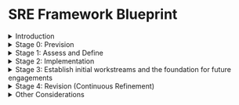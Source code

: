 # SRE Framework Blueprint

<details><summary>Introduction</summary>

### Introduction

The suggestions proposed in this document are intended to serve as a blueprint for developing an SRE framework within which the corresponding engineers operate, with a goal of achieving optimal productivity throughout the various stages of maturity.

Numerous resources exist on implementing DevOps and SRE, however, the largest and most successful sources of this information, like Google and IBM, often explain the ideal end state in the context of organizations of their vast size and capital as well as years of refinement. While their insight is helpful in identifying valuable options for practical application in this regard, their approach may not be viably applicable to a majority of small and medium sized businesses, especially those of whom that are starting the process of adopting these new principles and practices.
- An example of this is the characterization of the SRE role as 50% automation and 50% production support. This approach likely works extremely well for those organizations; conversely, smaller companies tend to benefit more from capitalizing on the unique skill set of SREs, specifically automation, whereas they'll already have departments dedicated to overseeing and responding to customer impacting incidents.

</p>
</details>

<details><summary>Stage 0: Prevision</summary>

### Stage 0:  Prevision

Predict and preempt surmisable challenges to the process in order to overcome known inhibitors and accelerate advocacy at the leadership level

- Understand historical deterrents to SRE implementation and adoption
  - Silos
  - Disjointed organizational structures which cause misaligned projects and deliverables
  - Lack of support at the senior leadership level and higher
  - Bureaucracy and "Red Tape"
  - Skepticism that automation will render certain roles obsolete

- Identify obstacles that may impede the transition to SRE principles and practices, as it pertains to the specific organization
  - Key personnel in positions of influence who subscribe to the traditional model of Development and Operations
  - Ineffective or non-existent cross-team communication
  - Strict and rigid internal processes that hinder agility (i.e. the ability to adapt to changes quickly)

- Evaluate internal talent, competencies, and processes to determine the most likely path to garnering  support and creating partnerships
  - Position automation and SRE adoption as opportunities for career path progression (CPP) and facilitate this arrangement by offering relevant training and defining achievable CPP goals
  - Key personnel in positions of influence who subscribe to the modern model of Development and Operations


</p>
</details>

<details><summary>Stage 1: Assess and Define</summary>

### Stage 1: Assess and Define

Assess the current state and designate engineering roles and resources accordingly

- Ascertain the business needs and KPIs

- Define SRE (and possibly other, adjacent engineering) roles to align with short and long term goals. Common classifications include:
  - Dedicated SRE team
    - For organizations that are just starting the DevOps transformation, instantiating this team can be advantageous, as engineers that are a part of this group can easily transition to the other types as maturity around this model improves.
    - The value of this approach includes setting the standards around SRE and developing practices and processes for subsequent SREs to follow
  - Embedded SREs
    - Useful for introducing SRE practices into a team that otherwise might not have exposure
  - Consultative SREs
    - An opportune approach for organizations that can provide flexibility and freedom to this group, so that deliverables can be handled in a way that is untethered by other teams' processes, but still meet or exceed prescribed targets

- Define skill levels for the SRE career track, which will also assist with interviewing and placing internal and external candidates

- Discuss plans for the future state of the business and the SREs role in achieving it, in order to determine how to continuously align with the long term goals

- Identify opportunities for active, consistent, and reasonably manageable advocacy of internal teams with whom we expect to collaborate directly. While this may present challenges to achieve, especially in larger companies, even moderate success in this pursuit can be instrumental in establishing relationships and building trust.
  - Architecture Advocacy
    - Work with the Architecture team to determine whether the coding  and testing implementations are architecturally-aligned, if applicable, and assist the corresponding teams with accommodating this approach
  - Developer Advocacy
    - Assist Developers with optimizing and accelerating their processes as well as improving the SDLC, where possible
    - Endorse the notion of Developers understanding, and possibly managing (using prescribed standards), the infrastructure upon which their services reside, in the environments that they are accustomed to, as a mechanism to expand their insight into the configurations that constitute what is expected in higher environments (a key tenet of DevOps). This should be proposed after infrastructure management has been automated or streamlined to the point where the Developers don't need to spend significant cycles on it, as that negates the value gained from this approach
  - Quality Advocacy
    - Automate testing and promote the quality processes as integral to determining the viability of the tested code (i.e. the importance of Dev-Prod parity for unit, integration, performance, and functional tests)
  - Security Advocacy
    - Encourage Security's processes in all aspects and stages of deployment
  - Network Advocacy
    - Support network configurations across all environments, especially when promoting parity
    - Recommended and assist with automation, if necessary, where practical for SREs
  - Operations Advocacy
    - Automate manual and repetitive tasks and propose that Operations adopt this approach going forward (specifically, solving Operations issues with Software Engineering, a key tenet of DevOps)
    - Review and streamline monitoring by identifying noise as opposed to truly actionable alerts and modifying accordingly.


</p>
</details>

<details><summary>Stage 2: Implementation</summary>

### Stage 2: Implementation

Create an action plan to implement the SRE roles (and associated levels), processes, and engagement model
- Action Plan example:
  - Roles:
    - SRE
      - Levels
        - I - Junior
        - II - Intermediate/Mid-level
        - III - Senior
        - IV - Lead
        - V - Staff
        - VI - Principal
        - VII - Distinguished (awarded level; outside of typical CPP)
  - Engagement Model (overview)
    - SRE leadership convenes with the target team's leadership to identify their needs and whether there is alignment with the services offered by SRE, after which time, a document that includes the particulars of the workstream and acceptance criteria is composed, reviewed, and agreed upon by both sides prior to the initiation of the project.
  - Processes
    - Source Control and Peer Review
      - All code written will need to be contained within an SCM tool in order to facilitate collaboration inside and outside of the team, as needed.
      - The Merge/Pull Request process inherently affords the opportunity for teams to   conduct peer reviews for code contributions. It is incumbent upon the team to establish and uphold a reasonable standard of quality (may be referred to or implemented as: quality bar, quality standard).
    - Monitoring and Observability
      - Review the current implementation, tools, alerts, etc and determine what needs to be improved or added
        - System monitoring
        - Application Performance Monitoring (APM)
        - Service and endpoint healthchecks
      - Isolate the alerts that generate noise from those that are actionable and work towards either eliminating or refactoring them as necessary
    - SLI, SLO, SLA
      - SLIs and SLOs: Work with the developers to create reasonable SLOs for the corresponding services and build SLIs to measure the SLOs. Consider options for visualization.
      - SLAs: Once reliability efforts have yielded results, SLAs may be in a position to be reviewed and optimized for the customers, potentially providing favorable circumstances for the Sales team.
    - Error Budgets
      - Normalize the expectation of service failure (i.e. an SLA of 99.99% infers that 00.01% of the time, the service can be down without infringing upon the contractual obligation), while accounting for expedient recovery. As a result, it is possible to more accurately define acceptable downtime so that developers know when they are within a threshold to either take risks with the release cycle or take a more cautious approach, based on how much acceptable unreliability remains.
    - Scrum-like Daily Updates
      - A key principle behind Scrum stand-ups is ensuring short, but informative meetings (max: 15 minutes, per Scrum guidelines) that outline progress and blockers.
      - Constructing the stand-up to include updates from the previous day (Last 24), expectations for the current day (Next 24), and blockers from all members of the team intrinsically injects built-in accountability into the process. This approach can counteract challenges with stand-up participation as well as foster expanded communication with remote employees.

</p>
</details>

<details><summary>Stage 3: Establish initial workstreams and the foundation for future engagements</summary>

### Stage 3: Establish initial workstreams and the foundation for future engagements

 - Initiate communication with Development, Operations, Quality, Security, and other teams to discuss opportunities for engagement including:
    - Existing toil, i.e. processes that are:
      - Manual
      - Time-consuming
      - Repetitive
      - Reactive
    - Pain points
    - Monitoring and Observability
    - Service Level Management
    - Release Management
    - Testing

- Define the initial projects that the SRE team will work on and the benefits of those efforts
  - Provide measurable, data-driven results where possible
    - Example: Before -N- project started, the process required -X- time to complete. After the engagement reached its conclusion, the execution of the process has been reduced to -Y-, which is an improvement of -Z- percent or unit of time.
  - Emphasize relationship building and establishing trust between teams.
  - Prioritize quick, valuable wins to bolster the SRE team's profile, particularly in the early stages.

</p>
</details>

<details><summary>Stage 4: Revision (Continuous Refinement)</summary>

### Stage 4: Revision (Continuous Refinement)

Understand that the success and cultivation of this implementation is largely contingent on the ability to adapt and course correct when a process has been deemed as ineffective or less effective over time. It is, therefore, incumbent upon the stewards of this framework to continually assess our results and make the necessary adjustments.
- Data-driven results provide solid metrics by which the effectiveness of a process can be quantified, however, in many cases, whether a process is yielding the results that are expected can be organically determined by the participants. Because of this, being willing to pivot quickly when needed will help in achieving success while minimizing the loss of productivity cycles.

</p>
</details>

<details><summary>Other Considerations</summary>

### Other Considerations

- Self-healing systems, services, and operations
  - As a hallmark of modern Operations, implementing automated remediation at the system, application, and process level is immensely beneficial in decreasing downtime, improving mean time to recovery (MTTR), and improving supportability by eliminating human error. It is also important in establishing a mindset of proactive, instead of reactive, incident response.
  - Targeting known issues as candidates for self-healing operations can be an opportunity for quick wins in Stage 3.

- Blameless culture
  - Promoting a blameless culture greatly improves internal relationship building and process refinement, in that, a failure is not tied to an individual and, therefore, there is no chastisement, rather there was a breakdown in process that needs to be assessed and corrected. Using this approach, there is a concerted effort placed on improving the processes to the point where the business is in a position to consistently observe and expect a minimal level of success of said processes, irrespective of skill level (self-healing and automated remediation works well for this example).

- Organizational and Engineering maturity
  - A proper assessment here should serve as a guide in appropriately determinating the most effective approach to a solution or project as well as more accurately defining reasonable timeframes
    - Embrace graduality and iterative improvement where needed. For example, if a project is an epic, break down the deliverables in meaningful ways, while still working to meet and exceed proposed timelines by leveraging technologies and processes that are in line with the maturity of the organization.
  - The DevOps Maturity Model provides viable milestones that can be used to accurately determine progress.
    - **Stage 1: Initial**
      - Traditional separation between Development and Operations.
    - **Stage 2: Managed**
      - In this stage, the mindset change required to start the DevOps transformation begins to permeate throughout the organization. Development teams' focus on velocity, efficiency, and agility and Operations begin to prioritize and implement automation with regularity. There is also an emphasis placed on collaboration and expanded cross-team communication.
    - **Stage 3: Defined**
      - Automation is more prevalent and processes are more well defined and consistently adhered to. The DevOps transformation is beginning to tangibly and observably take shape organization-wide.
    - **Stage 4: Measured**
      - At this stage, processes and automation are prominent enough to substantiate the collection of free metrics, which  be leveraged to further improve this model.
    - **Stage 5: Optimized**
Successes are considerable and visible; silos are broken down and collaboration is frequent and effective, which is reflected in the results of projects and the quality and velocity of project delivery.

- Everything-as-Code / X-as-Code
  - Approach systems, services, and processes with a goal of achieving their desired states in a declarative, programmatic way
    - Infrastructure-as-Code
    - Configuration-as-Code
    - Network-as-Code / Software Defined Networking
    - Security-as-Code
    - Pipeline-as-Code
    - Database-as-Code
    - Policy/Compliance-as-Code

- "Automate Everything" mentality
  - While there is much overlap with this and X-as-Code, the objective here is shifting to and perpetuating the mindset that all manual actions can be and, more importantly, should be automated as the first option.
    - An example of how to enact this would be to suggest performing an action manually once in order to understand the dependencies and desired state, then automate the same action as soon as possible (specifically, before the next time the action is needed)

- Mutable vs Immutable Infrastructure
  - Mutable infrastructure basically consists of servers that can be manually modified. The concept of Pets vs Cattle falls under this category.
    - Pets represent the traditional approach to server management, in that, each server is treated as unique and critical such that losing one produces catastrophic results.
    - The notion of cattle is more modern and resilient than pets because servers that follow this model can be destroyed and replaced with minimal impact, due to the fact that the configurations are identical and implemented in a consistent and repeatable manner.
  - Immutable infrastructure cannot be modified in any way after provisioning. The OS image includes the corresponding applications and configurations needed for the services to run successfully, immediately after being spun up. This is the most restrictive type of infrastructure, but also the most secure and scalable. When changes are required (like configuration updates, OS patches, new application versions), the OS image needs to be updated and redeployed.

- Zero downtime (ZDT) deployment strategies
  - The foremost benefit of this approach is inherent in the name, however, one of the critical aspects of this model is ensuring that rollbacks are as equally unobtrusive as the release process itself. Backward and forward compatibility of the release is another consideration which helps facilitate smooth updates and rollbacks (though there should be a process to account for major releases that may introduce functionality that breaks compatibility).
Common strategies include:
    - Atomic
Storing past, current, and upcoming release artifacts in a structure that enables rapid deployment by linking to the target release (or rollback) version.
An example would be creating a current directory that includes the expected release version and a releases directory that has all of the versions that might be used and using symlinks to set the current deployment.
    - Blue/Green (A/B)
Setting up equivalent infrastructure that mirrors the live environment (which would be updated) and deploying the updated release to the mirror, then validating and directing traffic there. Updates can then be applied to the original set or the previous release can remain for easy rollback by directing traffic back to it.
    - Canary
Deploying updates to a subset of servers (which would be taken out of service) in the environment in a rolling fashion until the entire set has been completed.

- GitOps
  - With the GitOps model, traditionally manual system and platform operations are handled in an automated way. The trigger for these actions is a pull request from Git. This requires that Git is the source of truth for the desired state (via declarative specification) of the target environments.
  - A common (and simplified) characterization of GitOps is "Operations by Pull Request".

- CI/CD
  - Evaluate the current deployment process, automate manual operations, and convert the steps into stages in a CI/CD pipeline. Common stages include:
    - Code checkout
    - Code compile (if needed)
    - Code quality scans
    - Security, vulnerability, and compliance scans
    - Unit testing
    - Package code
    - Acceptance testing
    - Deployment
  - Benefits:
    - Deployment velocity
    - Quicker fault isolation
    - Better feedback loop on the deployment process
    - Test reliability
  - Understand that handoffs and approval gates (usually imposed as a result of segregation of duties) drastically slow down the release process. 
    - Devise a plan to effectively accommodate testing and approvals in a manner that works within a CI/CD pipeline

- Scaling Optimization: Applications/Services and Infrastructure
  - Identify how scaling is handled at present and what factors dictate whether scaling will be horizontal or vertical. If the process is data-driven and concrete parameters inform the decision in a systematic way, it is typically safe to consider automating the conditions as currently constructed. On the other hand, if the process is loosely defined or highly reactive, converting it intto a more data-driven operation would be a useful first step.
  - Pursue autoscaling based on system, application, and business relevant metrics.

- Risk Management
  - Effectively managing risks is the responsibility of the organization at large, however, accounting for risks, in any magnitude, within engineering practices can be helpful in determining safe (as decided upon by the business) options for implementing a given solution.
  - The ISO 31000 and COSO ERM risk management frameworks offer valuable insight into capably handling risk management in a comprehensive way (i.e. more suited for org-wide consideration; likely too extensive for SRE or any individual team to incorporate into their workflows, but a solid basis to pull viable processes from)
  - Concepts for engineering teams to consider in their workflows:
    - Positive risk
      - As the most favorable type of risk, this can be categorized as a minimal negative impact-high reward scenario. In a general sense, conditions that yield high value in their attainment, but only costs engineering cycles (POCs that require a moderate amount of time, for instance) are prime examples of positive risk
    - Negative risk
      - In short, anything that poses a tangible threat to business goals
    - Risk thresholds
      - The minimum and maximum acceptable levels of risk, as defined by the business. This may or may not be directly useful to SRE, but, understanding that it may be a consideration down the line, could be helpful in effectively assessing risk at the engineering level, respective to the specific organization.

- Loosely define the process of evaluating trade-offs, concessions, and compromises when considering the viability of proposed solutions  respective to business need, engineering maturity, maintainability, etc

- Assess, then reduce and eliminate technical debt
  - While this is not explicitly a function of SRE, generally technical debt is amassed and accrued over time, but not addressed with priority as a direct result of availability, or lack thereof.
  - This may be a high value opportunity which can be pursued as a part of Stage 3
  - The expectation should be reasonable, i.e. reduce and eliminate technical debt where most feasible without encroaching upon other, higher value opportunities and without the expectation that 100% of technical debt will be addressed, if that is not a realistic possibility.

- Regularly publicize the recognition and acknowledgement of effective and successful collaboration and promote this behavior as a cornerstone of the culture
  - This can be helpful in building relationships, establishing trust, and fostering favorable lines of communication

- Incentivization
  - DevOps/SRE adoption can be very challenging to achieve for any organization, even in early stages. Providing incentives to the individuals who would convert to this new model has yielded excellent results, based on my observations and experience.
    - This approach treats the transformation as an investment and drastically improves engagement as well as active participation and collaboration.
    - As the most effective incentives might include monetary gifts or additional PTO (if it is not already unlimited) upon meeting predefined criteria, it requires buy-in and coordination with the business, but this has also been difficult to get support and approval for, even if it is historically proven to have the highest success rate in driving and achieving adoption.


- Cloud-Native Design Principles
  - Organizations customarily elect to lift-and-shift platforms from on-prem in an effort to start their migration to the public cloud. While there is merit to this approach (which is referred to as "cloud enabled") depending on the circumstances and goals, the optimal strategy would be to adopt and implement cloud-native technologies from the beginning of the process in order to leverage the substantial benefits that they provide.
    - The most notable detractor to this approach is engineering cost (from the perspective of time and effort). Transitioning from a traditional architecture to cloud-native often requires rewriting applications in order to facilitate compatibility and ultimately take advantage of the technology.
    - Key benefits:
      - Faster, more reliable releases, due to built-in support for CI/CD workflows. From a business perspective, this expedites time-to-market.
      - Reduced costs as a result of cloud standards. For instance, compute and storage can be allocated as needed, therefore costs can be minimized by spinning down resources when they are not in use.
      - Fault tolerant systems. Cloud-native technologies inherently include resiliency and self-healing, so there is no additional engineering cost to achieve this.
      - Independent scalability. Because cloud-native microservices perform a single task, they can be scaled horizontally without affecting any other service. 

</p>
</details>



